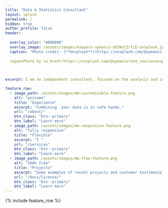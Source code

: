 ```yaml
---
title: "Data & Statistics Consultant"
layout: splash
permalink: /
hidden: true
author_profile: false
header:
  
  overlay_color: "#800000"
  overlay_image: /assets/images/kaspars-upmanis-nD2WzCZrlLE-unsplash.jpg
  caption: "Photo credit: [**Unsplash**](https://unsplash.com/@upmanis)"
  
  <span>Photo by <a href="https://unsplash.com/@upmanis?utm_source=unsplash&amp;utm_medium=referral&amp;utm_content=creditCopyText">Kaspars Upmanis</a> on <a href="https://unsplash.com/s/photos/barcelona?utm_source=unsplash&amp;utm_medium=referral&amp;utm_content=creditCopyText">Unsplash</a></span>
  
  

excerpt: I am an independent consultant, focused on the analysis and interpretation of data and statistical information.

feature_row:
  - image_path: /assets/images/mm-customizable-feature.png
    alt: "picname"
    title: "Experience"
    excerpt: "Combining  your data is in safe hands."
    url: "/about/"
    btn_class: "btn--primary"
    btn_label: "Learn more"
  - image_path: /assets/images/mm-responsive-feature.png
    alt: "fully responsive"
    title: "Flexible"
    excerpt: "I "
    url: "/services"
    btn_class: "btn--primary"
    btn_label: "Learn more"
  - image_path: /assets/images/mm-free-feature.png
    alt: "100% free"
    title: "Projects"
    excerpt: "Some examples of recent projects and customer testimonials."
    url: "/docs/license/"
    btn_class: "btn--primary"
    btn_label: "Learn more"      
---
```


{% include feature_row %}

